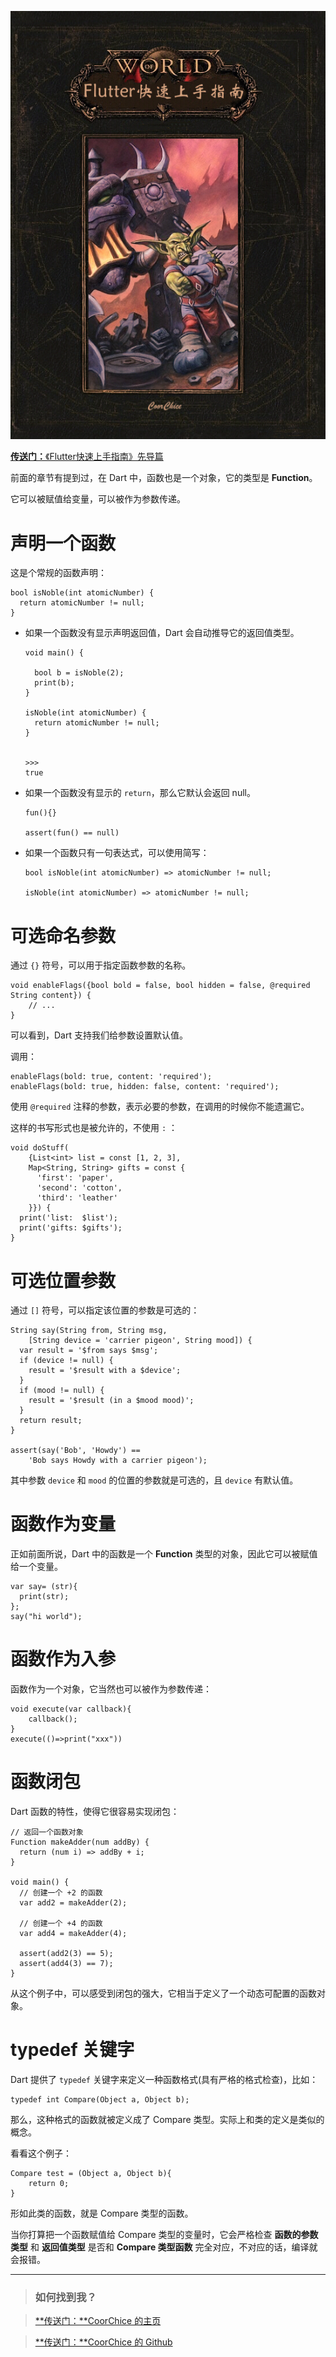 [![](https://raw.githubusercontent.com/chenBingX/img/master/Flutter/Flutter快速上手指南封面2.JPG)](https://juejin.im/post/5c8f8e62e51d456a0f23d0fe)

[**传送门：**《Flutter快速上手指南》先导篇](https://juejin.im/post/5c8f8e62e51d456a0f23d0fe)

前面的章节有提到过，在 Dart 中，函数也是一个对象，它的类型是 **Function**。

它可以被赋值给变量，可以被作为参数传递。

# 声明一个函数

这是个常规的函数声明：

```
bool isNoble(int atomicNumber) {
  return atomicNumber != null;
}
```

- 如果一个函数没有显示声明返回值，Dart 会自动推导它的返回值类型。

    ```
    void main() {

      bool b = isNoble(2);
      print(b);
    }

    isNoble(int atomicNumber) {
      return atomicNumber != null;
    }


    >>>
    true
    ```

- 如果一个函数没有显示的 `return`，那么它默认会返回 null。

    ```
    fun(){}

    assert(fun() == null)
    ```

- 如果一个函数只有一句表达式，可以使用简写：

    ```
    bool isNoble(int atomicNumber) => atomicNumber != null;

    isNoble(int atomicNumber) => atomicNumber != null;
    ```


# 可选命名参数

通过 `{}` 符号，可以用于指定函数参数的名称。

```
void enableFlags({bool bold = false, bool hidden = false, @required String content}) {
    // ...
}
```

可以看到，Dart 支持我们给参数设置默认值。

调用：

```
enableFlags(bold: true, content: 'required');
enableFlags(bold: true, hidden: false, content: 'required');
```

使用 `@required` 注释的参数，表示必要的参数，在调用的时候你不能遗漏它。

这样的书写形式也是被允许的，不使用 `:` ：

```
void doStuff(
    {List<int> list = const [1, 2, 3],
    Map<String, String> gifts = const {
      'first': 'paper',
      'second': 'cotton',
      'third': 'leather'
    }}) {
  print('list:  $list');
  print('gifts: $gifts');
}
```

# 可选位置参数

通过 `[]` 符号，可以指定该位置的参数是可选的：


```
String say(String from, String msg,
    [String device = 'carrier pigeon', String mood]) {
  var result = '$from says $msg';
  if (device != null) {
    result = '$result with a $device';
  }
  if (mood != null) {
    result = '$result (in a $mood mood)';
  }
  return result;
}

assert(say('Bob', 'Howdy') ==
    'Bob says Howdy with a carrier pigeon');
```

其中参数 `device` 和 `mood` 的位置的参数就是可选的，且 `device` 有默认值。


# 函数作为变量

正如前面所说，Dart 中的函数是一个 **Function** 类型的对象，因此它可以被赋值给一个变量。

```
var say= (str){
  print(str);
};
say("hi world");
```

# 函数作为入参

函数作为一个对象，它当然也可以被作为参数传递：

```
void execute(var callback){
    callback();
}
execute(()=>print("xxx"))
```


# 函数闭包

Dart 函数的特性，使得它很容易实现闭包：

```
// 返回一个函数对象
Function makeAdder(num addBy) {
  return (num i) => addBy + i;
}

void main() {
  // 创建一个 +2 的函数
  var add2 = makeAdder(2);

  // 创建一个 +4 的函数
  var add4 = makeAdder(4);

  assert(add2(3) == 5);
  assert(add4(3) == 7);
}
```

从这个例子中，可以感受到闭包的强大，它相当于定义了一个动态可配置的函数对象。  

# typedef 关键字

Dart 提供了 `typedef` 关键字来定义一种函数格式(具有严格的格式检查)，比如：  

```
typedef int Compare(Object a, Object b);
```

那么，这种格式的函数就被定义成了 Compare 类型。实际上和类的定义是类似的概念。  

看看这个例子：  

```
Compare test = (Object a, Object b){
    return 0;
}
```

形如此类的函数，就是 Compare 类型的函数。  

当你打算把一个函数赋值给 Compare 类型的变量时，它会严格检查 **函数的参数类型** 和 **返回值类型** 是否和 **Compare 类型函数** 完全对应，不对应的话，编译就会报错。

---

> ### 如何找到我？

> [**传送门：**CoorChice 的主页](https://juejin.im/user/57fc43b67db2a200595ffd94)

> [**传送门：**CoorChice 的 Github](https://github.com/chenBingX)